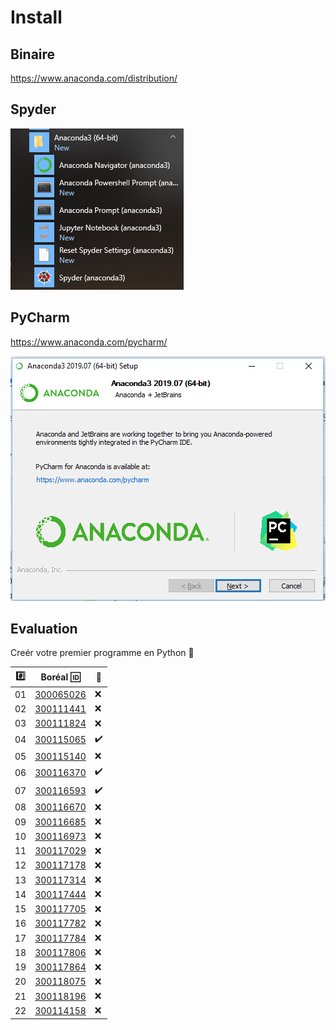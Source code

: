 # Install

## Binaire

https://www.anaconda.com/distribution/


## Spyder

![image](images/Spyder.png)


## PyCharm

https://www.anaconda.com/pycharm/

![image](images/Install.png)


## Evaluation

Creér votre premier programme en Python :snake:

|:hash:| Boréal :id:| :100:              |
|------|------------|--------------------| 
|   01 |  [300065026](300065026.py) | :x:                |
|   02 |  [300111441](300111441.py) | :x: |
|   03 |  [300111824](300111824.py) | :x:                |
|   04 |  [300115065](300115065.py) | :heavy_check_mark: |
|   05 |  [300115140](300115140.py) | :x:                |
|   06 |  [300116370](300116370.py) | :heavy_check_mark:                |
|   07 |  [300116593](300116593.py) | :heavy_check_mark: |
|   08 |  [300116670](300116670.py) | :x:                |
|   09 |  [300116685](300116685.py) | :x:                |
|   10 |  [300116973](300116973.py) | :x:                |
|   11 |  [300117029](300117029.py) | :x:                |
|   12 |  [300117178](300117178.py) | :x:                |
|   13 |  [300117314](300117314.py) | :x:                |
|   14 |  [300117444](300117444.py) | :x:                |
|   15 |  [300117705](300117705.py) | :x:                |
|   16 |  [300117782](300117782.py) | :x:                |
|   17 |  [300117784](300117784.py) | :x:                |
|   18 |  [300117806](300117806.py) | :x:                |
|   19 |  [300117864](300117864.py) | :x:                |
|   20 |  [300118075](300118075.py) | :x:                |
|   21 |  [300118196](300118196.py) | :x:                |
|   22 |  [300114158](300114158.py) | :x:                |
